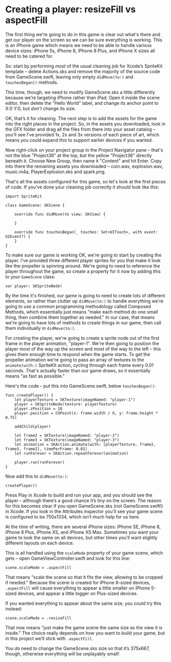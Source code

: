 # Creating a player: resizeFill vs aspectFill

The first thing we're going to do in this game is clear out what's there and get our player on the screen so we can be sure everything is working. This is an iPhone game which means we need to be able to handle various device sizes: iPhone 5s, iPhone 8, iPhone 8 Plus, and iPhone X sizes all need to be catered for.

So: start by performing *most* of the usual cleaning job for Xcode’s SpriteKit template – delete Actions.sks and remove the majority of the source code from GameScene.swift, leaving only empty `didMove(to:)` and `touchesBegan()` methods.

This time, though, we need to modify GameScene.sks a little differently because we’re targeting iPhone rather than iPad. Open it inside the scene editor, then delete the “Hello World” label, and change its anchor point to X:0 Y:0, but *don’t* change its size.

OK, that’s it for cleaning. The next step is to add the assets for the game into the right places in the project. So, in the assets you downloaded, look in the GFX folder and drag all the files from there into your asset catalog – you'll see I've provided 1x, 2x and 3x versions of each piece of art, which means you could expand this to support earlier devices if you wanted.

Now right-click on your project group in the Project Navigator pane – that's not the blue "Project36" at the top, but the yellow "Project36" directly beneath it. Choose New Group, then name it "Content" and hit Enter. Copy into there the remaining assets you downloaded – coin.wav, explosion.wav, music.m4a, PlayerExplosion.sks and spark.png.

That's all the assets configured for this game, so let's look at the first pieces of code. If you’ve done your cleaning job correctly it should look like this:

    import SpriteKit

    class GameScene: SKScene {

        override func didMove(to view: SKView) {

        }

        override func touchesBegan(_ touches: Set<UITouch>, with event: UIEvent?) {
        }
    }

To make sure our game is working OK, we're going to start by creating the player. I've provided three different player sprites for you that make it look like the propeller is spinning around. We're going to need to reference the player throughout the game, so create a property for it now by adding this to your `GameScene` class:

    var player: SKSpriteNode!

By the time it's finished, our game is going to need to create lots of different elements, so rather than clutter up `didMove(to:)` to handle everything we're going to use a common programming methodology called Composed Methods, which essentially just means "make each method do one small thing, then combine them together as needed." In our case, that means we're going to have lots of methods to create things in our game, then call them individually in `didMove(to:)`.

For creating the player, we're going to create a sprite node out of the first frame in the player animation, "player-1". We're then going to position the player most of the way up the screen and most of the way to the left – this gives them enough time to respond when the game starts. To get the propeller animation we're going to pass an array of textures to the `animate(with:)` SpriteKit action, cycling through each frame every 0.01 seconds. That's actually faster than our game draws, so it essentially means "as fast as possible."

Here's the code - put this into GameScene.swift, below `touchesBegan()`:

    func createPlayer() {
        let playerTexture = SKTexture(imageNamed: "player-1")
        player = SKSpriteNode(texture: playerTexture)
        player.zPosition = 10
        player.position = CGPoint(x: frame.width / 6, y: frame.height * 0.75)

        addChild(player)

        let frame2 = SKTexture(imageNamed: "player-2")
        let frame3 = SKTexture(imageNamed: "player-3")
        let animation = SKAction.animate(with: [playerTexture, frame2, frame3, frame2], timePerFrame: 0.01)
        let runForever = SKAction.repeatForever(animation)

        player.run(runForever)
    }

Now add this to `didMove(to:)`:

    createPlayer()

Press Play in Xcode to build and run your app, and you should see the player – although there’s a good chance it’s tiny on the screen. The reason for this becomes clear if you open GameScene.sks (not GameScene.swift!) in Xcode. If you look in the Attributes inspector you'll see your game scene is configured to be 750x1334, which isn’t much help for us here.

At the time of writing, there are several iPhone sizes: iPhone SE, iPhone 8, iPhone 8 Plus, iPhone XS, and iPhone XS Max. Sometimes you want your game to look the same on all devices, but other times you’ll want slightly different layouts on each device.

This is all handled using the `scaleMode` property of your game scene, which gets – open GameViewController.swift and look for this line:

    scene.scaleMode = .aspectFill

That means "scale the scene so that it fits the view, allowing to be cropped if needed." Because the scene is created for iPhone 8-sized devices, `.aspectFill` will cause everything to appear a little smaller on iPhone 5-sized devices, and appear a little bigger on Plus-sized devices.

If you wanted everything to appear about the same size, you could try this instead:

    scene.scaleMode = .resizeFill

That now means "just make the game scene the same size as the view it is inside." The choice really depends on how you want to build your game, but in this project we’ll stick with `.aspectFill`.

You *do* need to change the GameScene.sks size so that it’s 375x667, though, otherwise everything will be unplayably small!
